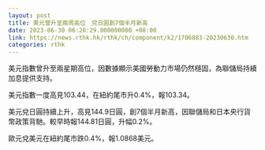 ```yaml
---
layout: post
title: 美元曾升至兩周高位　兌日圓創7個半月新高
date: 2023-06-30 06:28:29.000000000 +08:00
link: https://news.rthk.hk/rthk/ch/component/k2/1706883-20230630.htm
categories: rthk
---
```


美元指數曾升至兩星期高位，因數據顯示美國勞動力市場仍然穩固，為聯儲局持續加息提供支持。

美元指數一度高見103.44，在紐約尾市升0.4%，報103.34。

美元兌日圓持續上升，高見144.9日圓，創7個半月新高，因聯儲局和日本央行貨幣政策背馳。較早時報144.81日圓，升幅0.2%。

歐元兌美元在紐約尾市跌0.4%，報1.0868美元。

